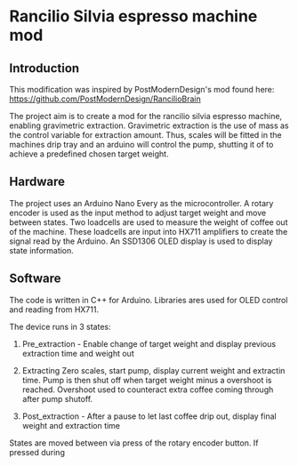 # Rancilio Silvia espresso machine mod
## Introduction
This modification was inspired by PostModernDesign's mod found here: https://github.com/PostModernDesign/RancilioBrain

The project aim is to create a mod for the rancilio silvia espresso machine, enabling gravimetric extraction.
Gravimetric extraction is the use of mass as the control variable for extraction amount. Thus, scales will be fitted in the machines drip tray and an arduino will control the pump, shutting it of to achieve a predefined chosen target weight. 
## Hardware
The project uses an Arduino Nano Every as the microcontroller. A rotary encoder is used as the input method to adjust target weight and move between states.
Two loadcells are used to measure the weight of coffee out of the machine. These loadcells are input into HX711 amplifiers to create the signal read by the Arduino.
An SSD1306 OLED display is used to display state information.

## Software
The code is written in C++ for Arduino. Libraries ares used for OLED control and reading from HX711.

The device runs in 3 states:

1. Pre_extraction - Enable change of target weight and display previous extraction time and weight out


2. Extracting
Zero scales, start pump, display current weight and extractin time. Pump is then shut off when target weight minus a overshoot is reached. Overshoot used to counteract extra coffee coming through after pump shutoff.

3. Post_extraction - After a pause to let last coffee drip out, display final weight and extraction time

States are moved between via press of the rotary encoder button. If pressed during 
